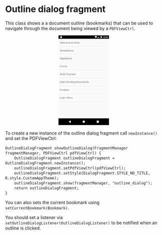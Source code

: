# Outline dialog fragment

This class shows a a document outline (bookmarks) that can be used to navigate through the document being viewed by a `PDFViewCtrl`.

<p align="center"><img src="img/outline.png?raw=true" width="32%"></p>

To create a new instance of the outline dialog fragment call `newInstance()` and set the PDFViewCtrl: 
```android
OutlineDialogFragment showOutlineDialog(FragmentManager fragmentManager, PDFViewCtrl pdfViewCtrl) {
    OutlineDialogFragment outlineDialogFragment = OutlineDialogFragment.newInstance();
    outlineDialogFragment.setPdfViewCtrl(pdfViewCtrl);
    outlineDialogFragment.setStyle(DialogFragment.STYLE_NO_TITLE, R.style.CustomAppTheme);
    outlineDialogFragment.show(fragmentManager, "outline_dialog");
    return outlineDialogFragment;
}
```

You can also sets the current bookmark using `setCurrentBookmark(Bookmark)`.

You should set a listener via `setOutlineDialogListener(OutlineDialogListener)` to be notified when an outline is clicked.
